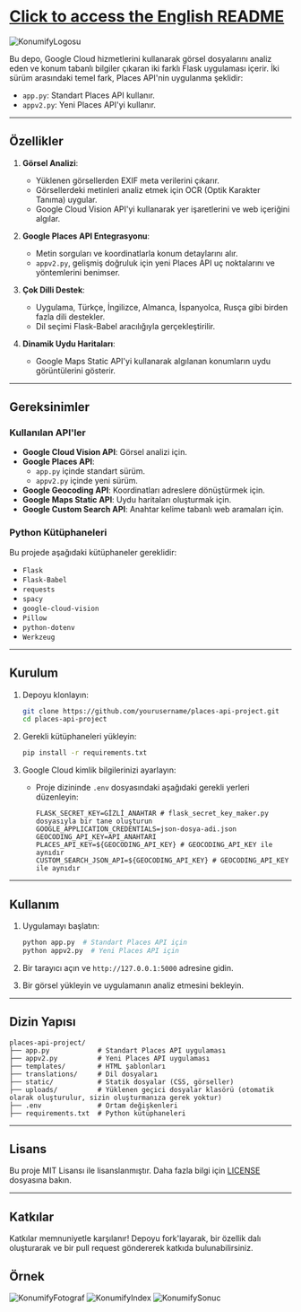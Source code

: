 # [Click to access the English README](README-EN.md)

![KonumifyLogosu](https://i.ibb.co/f1FJgSF/konumifywhite.png)

Bu depo, Google Cloud hizmetlerini kullanarak görsel dosyalarını analiz eden ve konum tabanlı bilgiler çıkaran iki farklı Flask uygulaması içerir. İki sürüm arasındaki temel fark, Places API'nin uygulanma şeklidir:

- `app.py`: Standart Places API kullanır.
- `appv2.py`: Yeni Places API'yi kullanır.

---

## Özellikler

1. **Görsel Analizi**:
   - Yüklenen görsellerden EXIF meta verilerini çıkarır.
   - Görsellerdeki metinleri analiz etmek için OCR (Optik Karakter Tanıma) uygular.
   - Google Cloud Vision API'yi kullanarak yer işaretlerini ve web içeriğini algılar.

2. **Google Places API Entegrasyonu**:
   - Metin sorguları ve koordinatlarla konum detaylarını alır.
   - `appv2.py`, gelişmiş doğruluk için yeni Places API uç noktalarını ve yöntemlerini benimser.

3. **Çok Dilli Destek**:
   - Uygulama, Türkçe, İngilizce, Almanca, İspanyolca, Rusça gibi birden fazla dili destekler.
   - Dil seçimi Flask-Babel aracılığıyla gerçekleştirilir.

4. **Dinamik Uydu Haritaları**:
   - Google Maps Static API'yi kullanarak algılanan konumların uydu görüntülerini gösterir.

---

## Gereksinimler

### Kullanılan API'ler

- **Google Cloud Vision API**: Görsel analizi için.
- **Google Places API**:
  - `app.py` içinde standart sürüm.
  - `appv2.py` içinde yeni sürüm.
- **Google Geocoding API**: Koordinatları adreslere dönüştürmek için.
- **Google Maps Static API**: Uydu haritaları oluşturmak için.
- **Google Custom Search API**: Anahtar kelime tabanlı web aramaları için.

### Python Kütüphaneleri

Bu projede aşağıdaki kütüphaneler gereklidir:

- `Flask`
- `Flask-Babel`
- `requests`
- `spacy`
- `google-cloud-vision`
- `Pillow`
- `python-dotenv`
- `Werkzeug`

---

## Kurulum

1. Depoyu klonlayın:
   ```bash
   git clone https://github.com/yourusername/places-api-project.git
   cd places-api-project
   ```

2. Gerekli kütüphaneleri yükleyin:
   ```bash
   pip install -r requirements.txt
   ```

3. Google Cloud kimlik bilgilerinizi ayarlayın:
   - Proje dizininde `.env` dosyasındaki aşağıdaki gerekli yerleri düzenleyin:
     ```env
     FLASK_SECRET_KEY=GİZLİ_ANAHTAR # flask_secret_key_maker.py dosyasıyla bir tane oluşturun
     GOOGLE_APPLICATION_CREDENTIALS=json-dosya-adi.json
     GEOCODING_API_KEY=API_ANAHTARI
     PLACES_API_KEY=${GEOCODING_API_KEY} # GEOCODING_API_KEY ile aynıdır
     CUSTOM_SEARCH_JSON_API=${GEOCODING_API_KEY} # GEOCODING_API_KEY ile aynıdır
     ```

---

## Kullanım

1. Uygulamayı başlatın:
   ```bash
   python app.py  # Standart Places API için
   python appv2.py  # Yeni Places API için
   ```

2. Bir tarayıcı açın ve `http://127.0.0.1:5000` adresine gidin.

3. Bir görsel yükleyin ve uygulamanın analiz etmesini bekleyin.

---

## Dizin Yapısı

```
places-api-project/
├── app.py            # Standart Places API uygulaması
├── appv2.py          # Yeni Places API uygulaması
├── templates/        # HTML şablonları
├── translations/     # Dil dosyaları
├── static/           # Statik dosyalar (CSS, görseller)
├── uploads/          # Yüklenen geçici dosyalar klasörü (otomatik olarak oluşturulur, sizin oluşturmanıza gerek yoktur)
├── .env              # Ortam değişkenleri
├── requirements.txt  # Python kütüphaneleri
```

---

## Lisans

Bu proje MIT Lisansı ile lisanslanmıştır. Daha fazla bilgi için [LICENSE](LICENSE) dosyasına bakın.

---

## Katkılar

Katkılar memnuniyetle karşılanır! Depoyu fork'layarak, bir özellik dalı oluşturarak ve bir pull request göndererek katkıda bulunabilirsiniz.

## Örnek
![KonumifyFotograf](https://i.ibb.co/2FkwxF5/FSM.jpg)
![KonumifyIndex](https://i.ibb.co/wyFBXjG/1.jpg)
![KonumifySonuc](https://i.ibb.co/gPQ34zc/2.jpg)

